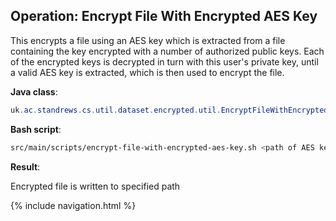 ## Operation: Encrypt File With Encrypted AES Key

This encrypts a file using an AES key which is extracted from a file containing the key encrypted with a number of authorized public keys. Each of the encrypted keys is decrypted in turn with this user's private key, until a valid AES key is extracted, which is then used to encrypt the file.

**Java class**:

```java
uk.ac.standrews.cs.util.dataset.encrypted.util.EncryptFileWithEncryptedAESKey
```
 
**Bash script**:

```sh
src/main/scripts/encrypt-file-with-encrypted-aes-key.sh <path of AES key encrypted for authorized users> <path of plain-text file> <path of new encrypted file>
```

**Result**:

Encrypted file is written to specified path

{% include navigation.html %}
